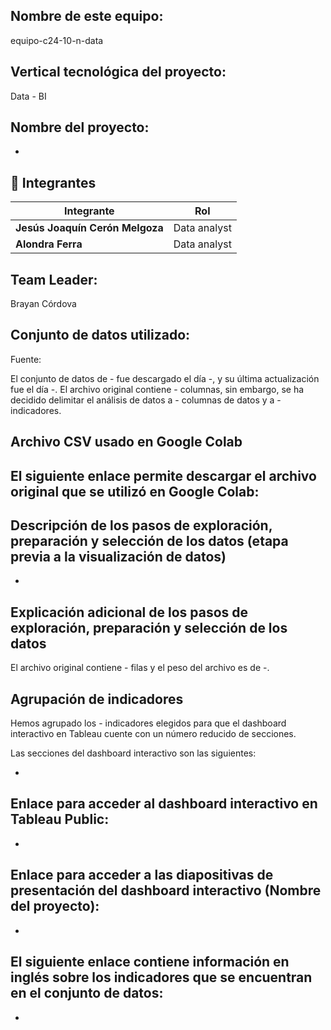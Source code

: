## Nombre de este equipo: 

equipo-c24-10-n-data

## Vertical tecnológica del proyecto: 

Data - BI

## Nombre del proyecto:

-


## 📌 Integrantes

<div align="left">
  <table>
    <thead>
      <tr>
        <th>Integrante</th>
        <th>Rol</th>
      </tr>
    </thead>
    <tbody>
      <tr>
        <td><b>Jesús Joaquín Cerón Melgoza</b></td>
        <td>Data analyst</td>
      </tr>
      <tr>
        <td><b>Alondra Ferra</b></td>
        <td>Data analyst</td>
      </tr>
    </tbody>
  </table>
</div>

## Team Leader:

Brayan Córdova

## Conjunto de datos utilizado:

Fuente: 

El conjunto de datos de - fue descargado el día -, y su última actualización fue el día -. El archivo original contiene - columnas, sin embargo, se ha decidido delimitar el análisis de datos a - columnas de datos y a - indicadores.

## Archivo CSV usado en Google Colab

El siguiente enlace permite descargar el archivo original que se utilizó en Google Colab:
-

## Descripción de los pasos de exploración, preparación y selección de los datos (etapa previa a la visualización de datos)

-

## Explicación adicional de los pasos de exploración, preparación y selección de los datos

El archivo original contiene - filas y el peso del archivo es de -. 

## Agrupación de indicadores

Hemos agrupado los - indicadores elegidos para que el dashboard interactivo en Tableau cuente con un número reducido de secciones.

Las secciones del dashboard interactivo son las siguientes:

-

## Enlace para acceder al dashboard interactivo en Tableau Public:

-

## Enlace para acceder a las diapositivas de presentación del dashboard interactivo (Nombre del proyecto):

-

## El siguiente enlace contiene información en inglés sobre los indicadores que se encuentran en el conjunto de datos:

-
